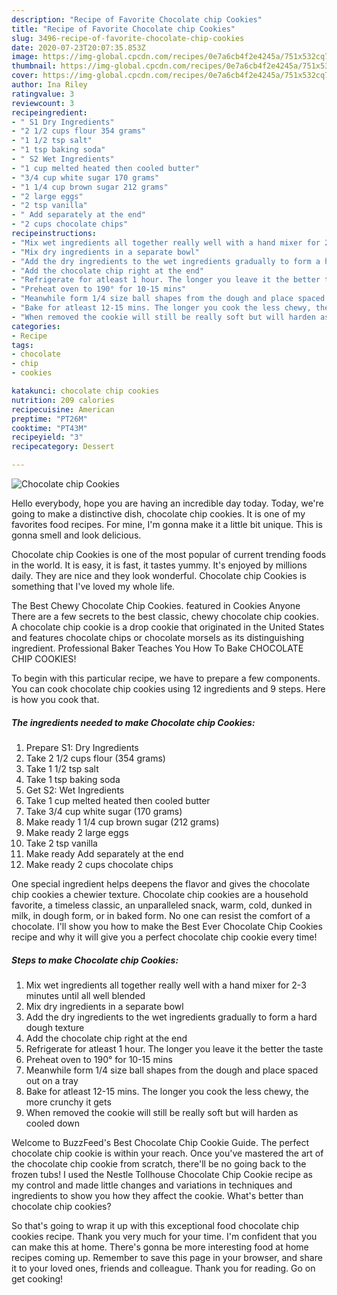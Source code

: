 ```yaml
---
description: "Recipe of Favorite Chocolate chip Cookies"
title: "Recipe of Favorite Chocolate chip Cookies"
slug: 3496-recipe-of-favorite-chocolate-chip-cookies
date: 2020-07-23T20:07:35.853Z
image: https://img-global.cpcdn.com/recipes/0e7a6cb4f2e4245a/751x532cq70/chocolate-chip-cookies-recipe-main-photo.jpg
thumbnail: https://img-global.cpcdn.com/recipes/0e7a6cb4f2e4245a/751x532cq70/chocolate-chip-cookies-recipe-main-photo.jpg
cover: https://img-global.cpcdn.com/recipes/0e7a6cb4f2e4245a/751x532cq70/chocolate-chip-cookies-recipe-main-photo.jpg
author: Ina Riley
ratingvalue: 3
reviewcount: 3
recipeingredient:
- " S1 Dry Ingredients"
- "2 1/2 cups flour 354 grams"
- "1 1/2 tsp salt"
- "1 tsp baking soda"
- " S2 Wet Ingredients"
- "1 cup melted heated then cooled butter"
- "3/4 cup white sugar 170 grams"
- "1 1/4 cup brown sugar 212 grams"
- "2 large eggs"
- "2 tsp vanilla"
- " Add separately at the end"
- "2 cups chocolate chips"
recipeinstructions:
- "Mix wet ingredients all together really well with a hand mixer for 2-3 minutes until all well blended"
- "Mix dry ingredients in a separate bowl"
- "Add the dry ingredients to the wet ingredients gradually to form a hard dough texture"
- "Add the chocolate chip right at the end"
- "Refrigerate for atleast 1 hour. The longer you leave it the better the taste"
- "Preheat oven to 190° for 10-15 mins"
- "Meanwhile form 1/4 size ball shapes from the dough and place spaced out on a tray"
- "Bake for atleast 12-15 mins. The longer you cook the less chewy, the more crunchy it gets"
- "When removed the cookie will still be really soft but will harden as cooled down"
categories:
- Recipe
tags:
- chocolate
- chip
- cookies

katakunci: chocolate chip cookies 
nutrition: 209 calories
recipecuisine: American
preptime: "PT26M"
cooktime: "PT43M"
recipeyield: "3"
recipecategory: Dessert

---
```



![Chocolate chip Cookies](https://img-global.cpcdn.com/recipes/0e7a6cb4f2e4245a/751x532cq70/chocolate-chip-cookies-recipe-main-photo.jpg)

Hello everybody, hope you are having an incredible day today. Today, we're going to make a distinctive dish, chocolate chip cookies. It is one of my favorites food recipes. For mine, I'm gonna make it a little bit unique. This is gonna smell and look delicious.

Chocolate chip Cookies is one of the most popular of current trending foods in the world. It is easy, it is fast, it tastes yummy. It's enjoyed by millions daily. They are nice and they look wonderful. Chocolate chip Cookies is something that I've loved my whole life.

The Best Chewy Chocolate Chip Cookies. featured in Cookies Anyone There are a few secrets to the best classic, chewy chocolate chip cookies. A chocolate chip cookie is a drop cookie that originated in the United States and features chocolate chips or chocolate morsels as its distinguishing ingredient. Professional Baker Teaches You How To Bake CHOCOLATE CHIP COOKIES!


To begin with this particular recipe, we have to prepare a few components. You can cook chocolate chip cookies using 12 ingredients and 9 steps. Here is how you cook that.

<!--inarticleads1-->

##### The ingredients needed to make Chocolate chip Cookies:

1. Prepare  S1: Dry Ingredients
1. Take 2 1/2 cups flour (354 grams)
1. Take 1 1/2 tsp salt
1. Take 1 tsp baking soda
1. Get  S2: Wet Ingredients
1. Take 1 cup melted heated then cooled butter
1. Take 3/4 cup white sugar (170 grams)
1. Make ready 1 1/4 cup brown sugar (212 grams)
1. Make ready 2 large eggs
1. Take 2 tsp vanilla
1. Make ready  Add separately at the end
1. Make ready 2 cups chocolate chips


One special ingredient helps deepens the flavor and gives the chocolate chip cookies a chewier texture. Chocolate chip cookies are a household favorite, a timeless classic, an unparalleled snack, warm, cold, dunked in milk, in dough form, or in baked form. No one can resist the comfort of a chocolate. I&#39;ll show you how to make the Best Ever Chocolate Chip Cookies recipe and why it will give you a perfect chocolate chip cookie every time! 

<!--inarticleads2-->

##### Steps to make Chocolate chip Cookies:

1. Mix wet ingredients all together really well with a hand mixer for 2-3 minutes until all well blended
1. Mix dry ingredients in a separate bowl
1. Add the dry ingredients to the wet ingredients gradually to form a hard dough texture
1. Add the chocolate chip right at the end
1. Refrigerate for atleast 1 hour. The longer you leave it the better the taste
1. Preheat oven to 190° for 10-15 mins
1. Meanwhile form 1/4 size ball shapes from the dough and place spaced out on a tray
1. Bake for atleast 12-15 mins. The longer you cook the less chewy, the more crunchy it gets
1. When removed the cookie will still be really soft but will harden as cooled down


Welcome to BuzzFeed&#39;s Best Chocolate Chip Cookie Guide. The perfect chocolate chip cookie is within your reach. Once you&#39;ve mastered the art of the chocolate chip cookie from scratch, there&#39;ll be no going back to the frozen tubs! I used the Nestle Tollhouse Chocolate Chip Cookie recipe as my control and made little changes and variations in techniques and ingredients to show you how they affect the cookie. What&#39;s better than chocolate chip cookies? 

So that's going to wrap it up with this exceptional food chocolate chip cookies recipe. Thank you very much for your time. I'm confident that you can make this at home. There's gonna be more interesting food at home recipes coming up. Remember to save this page in your browser, and share it to your loved ones, friends and colleague. Thank you for reading. Go on get cooking!
